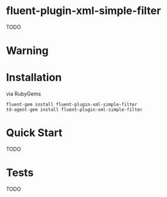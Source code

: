 # fluent-plugin-xml-simple-filter

TODO

# Warning

# Installation

via RubyGems

    fluent-gem install fluent-plugin-xml-simple-filter
    td-agent-gem install fluent-plugin-xml-simple-filter

# Quick Start

TODO
    
# Tests

TODO
